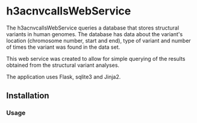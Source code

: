 # h3acnvcallsWebService

The h3acnvcallsWebService queries a database that stores structural variants in human genomes. The database has data about the variant's location (chromosome number, start and end), type of variant and number of times the variant was found in the data set.

This web service was created to allow for simple querying of the results obtained from the structural variant analyses.

The application uses Flask, sqlite3 and Jinja2.

## Installation

### Usage




